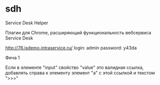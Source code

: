 # sdh
Service Desk Helper

Плагин для Chrome, расширяющий функциональность вебсервиса Service Desk

http://76.isdemo.intraservice.ru/
login:  admin
password: y43da

Фича 1

Если в элементе "input" свойство "value" это валидная ссылка, добавлять справа к элементу элемент "a" с этой ссылкой и текстом ">>>"
